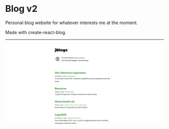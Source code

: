 # Blog v2

Personal blog website for whatever interests me at the moment.

Made with create-react-blog.

---
<img src="public/img/HomePage.png">
